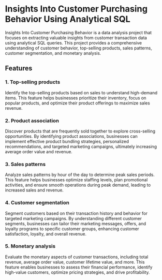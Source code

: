 # Insights Into Customer Purchasing Behavior Using Analytical SQL 

Insights Into Customer Purchasing Behavior is a data analysis project that focuses on extracting valuable insights from customer transaction data using analytical SQL queries. This project provides a comprehensive understanding of customer behavior, top-selling products, sales patterns, customer segmentation, and monetary analysis.


## Features

### 1. Top-selling products

Identify the top-selling products based on sales to understand high-demand items. This feature helps businesses prioritize their inventory, focus on popular products, and optimize their product offerings to maximize sales revenue.

### 2. Product association

Discover products that are frequently sold together to explore cross-selling opportunities. By identifying product associations, businesses can implement effective product bundling strategies, personalized recommendations, and targeted marketing campaigns, ultimately increasing average order value and revenue.

### 3. Sales patterns

Analyze sales patterns by hour of the day to determine peak sales periods. This feature helps businesses optimize staffing levels, plan promotional activities, and ensure smooth operations during peak demand, leading to increased sales and revenue.

### 4. Customer segmentation

Segment customers based on their transaction history and behavior for targeted marketing campaigns. By understanding different customer segments, businesses can tailor their marketing messages, offers, and loyalty programs to specific customer groups, enhancing customer satisfaction, loyalty, and overall revenue.

### 5. Monetary analysis

Evaluate the monetary aspects of customer transactions, including total revenue, average order value, customer lifetime value, and more. This feature enables businesses to assess their financial performance, identify high-value customers, optimize pricing strategies, and drive profitability.


